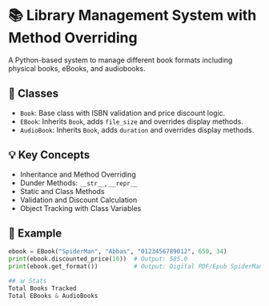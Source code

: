 # 📚 Library Management System with Method Overriding

A Python-based system to manage different book formats including physical books, eBooks, and audiobooks.

## 🧱 Classes

- `Book`: Base class with ISBN validation and price discount logic.
- `EBook`: Inherits `Book`, adds `file_size` and overrides display methods.
- `AudioBook`: Inherits `Book`, adds `duration` and overrides display methods.

## 💡 Key Concepts

- Inheritance and Method Overriding
- Dunder Methods: `__str__`, `__repr__`
- Static and Class Methods
- Validation and Discount Calculation
- Object Tracking with Class Variables

## 🔄 Example

```python
ebook = EBook("SpiderMan", "Abbas", "0123456789012", 650, 34)
print(ebook.discounted_price(10))  # Output: 585.0
print(ebook.get_format())          # Output: Digital PDF/Epub SpiderMan of size: 34MB

## 📊 Stats
Total Books Tracked
Total EBooks & AudioBooks
